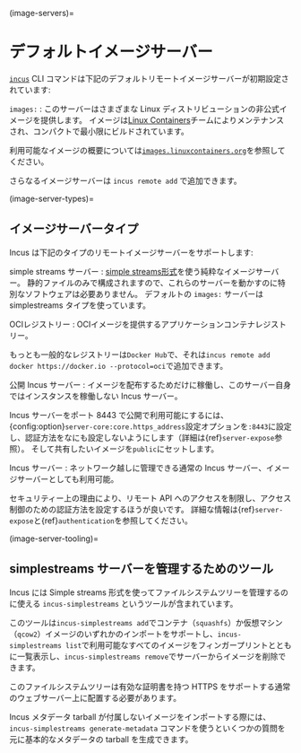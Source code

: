(image-servers)=
# デフォルトイメージサーバー

[`incus`](incus.md) CLI コマンドは下記のデフォルトリモートイメージサーバーが初期設定されています:

`images:`
: このサーバーはさまざまな Linux ディストリビューションの非公式イメージを提供します。
  イメージは[Linux Containers](https://linuxcontainers.org/)チームによりメンテナンスされ、コンパクトで最小限にビルドされています。

  利用可能なイメージの概要については[`images.linuxcontainers.org`](https://images.linuxcontainers.org)を参照してください。

さらなるイメージサーバーは `incus remote add` で追加できます。

(image-server-types)=
## イメージサーバータイプ

Incus は下記のタイプのリモートイメージサーバーをサポートします:

simple streams サーバー
: [simple streams形式](https://git.launchpad.net/simplestreams/tree/)を使う純粋なイメージサーバー。
  静的ファイルのみで構成されますので、これらのサーバーを動かすのに特別なソフトウェアは必要ありません。
  デフォルトの `images:` サーバーは simplestreams タイプを使っています。

OCIレジストリー
: OCIイメージを提供するアプリケーションコンテナレジストリー。

  もっとも一般的なレジストリーは`Docker Hub`で、それは`incus remote add docker https://docker.io --protocol=oci`で追加できます。

公開 Incus サーバー
: イメージを配布するためだけに稼働し、このサーバー自身ではインスタンスを稼働しない Incus サーバー。

  Incus サーバーをポート 8443 で公開で利用可能にするには、{config:option}`server-core:core.https_address`設定オプションを`:8443`に設定し、認証方法をなにも設定しないようにします（詳細は{ref}`server-expose`参照）。
  そして共有したいイメージを`public`にセットします。

Incus サーバー
: ネットワーク越しに管理できる通常の Incus サーバー、イメージサーバーとしても利用可能。

  セキュリティー上の理由により、リモート API へのアクセスを制限し、アクセス制御のための認証方法を設定するほうが良いです。
  詳細な情報は{ref}`server-expose`と{ref}`authentication`を参照してください。

(image-server-tooling)=
## simplestreams サーバーを管理するためのツール
Incus には Simple streams 形式を使ってファイルシステムツリーを管理するのに使える `incus-simplestreams` というツールが含まれています。

このツールは`incus-simplestreams add`でコンテナ（`squashfs`）か仮想マシン（`qcow2`）イメージのいずれかのインポートをサポートし、`incus-simplestreams list`で利用可能なすべてのイメージをフィンガープリントとともに一覧表示し、`incus-simplestreams remove`でサーバーからイメージを削除できます。

このファイルシステムツリーは有効な証明書を持つ HTTPS をサポートする通常のウェブサーバー上に配置する必要があります。

Incus メタデータ tarball が付属しないイメージをインポートする際には、`incus-simplestreams generate-metadata` コマンドを使うといくつかの質問を元に基本的なメタデータの tarball を生成できます。

